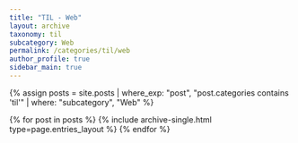 ```yaml
---
title: "TIL - Web"
layout: archive
taxonomy: til
subcategory: Web
permalink: /categories/til/web
author_profile: true
sidebar_main: true
---
```


{% assign posts = site.posts | where_exp: "post", "post.categories contains 'til'" | where: "subcategory", "Web" %}

{% for post in posts %}
{% include archive-single.html type=page.entries_layout %}
{% endfor %}

